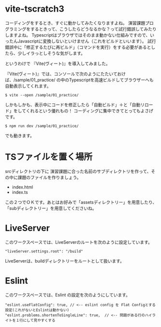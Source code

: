 # vite-tscratch3

コーディングをするとき、すぐに動かしてみたくなりますよね。
演習課題プログラミングをするときって、こうしたらどうなるかな？って試行錯誤してみたりしますよね。
Typescriptはブラウザではそのまま動かない仕組みですので、いったんJavascriptに変換しないといけません（これをビルドといいます）。
試行錯誤中に「修正するたびに再ビルド」（コマンドを実行）をする必要があるとしたら、少しイラっとしそうな気がします。

というわけで 『Vite(ヴィート)』を導入してみました。

『Vite(ヴィート)』では、コンソールで次のようにたたいておけば、/sample/01_practice/ の中のTypescriptを高速ビルドしてブラウザーへも自動表示してくれます。

```
$ vite --open /sample/01_practice/
```
しかもしかも、表示中にコードを修正したら「自動ビルド」＋と「自動リロード」をしてくれるという優れもの！
コーディングに集中できてとってもよさげです。

```
$ npm run dev /sample/01_practice/
```
でも動きます。

# TSファイルを置く場所

srcディレクトリの下に 演習課題に合った名前のサブディレクトリを作って、その中に課題のファイルを作りましょう。

- index.html
- index.ts

この２つでＯＫです。あとはお好みで「assetsディレクトリー」を用意したり、「subディレクトリー」を用意してくださいね。

# LiveServer

このワークスペースでは、LiveServerのルートを次のように設定しています。

```
"liveServer.settings.root": "/build"
```

LiveServerは、buildディレクトリーをルートとして扱います。

# Eslint

このワークスペースでは、Eslint の設定を次のようにしています。

```
"eslint.useFlatConfig": true, // <-- eslint config を Flat Configとする設定(これがないとEslintは動かない)
"eslint.problems.shortenToSingleLine": true,  // <-- 問題がある行のハイライトを１行にして見やすくする
```

